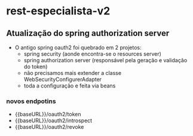 # rest-especialista-v2

## Atualização do spring authorization server
- O antigo spring oauth2 foi quebrado em 2 projetos:
  - spring security (aonde encontra-se o resources server)
  - spring authorization server (responsável pela geração e validação do token)
  - não precisamos mais extender a classe WebSecurityConfigurerAdapter
  - toda a configuração e feita via beans

### novos endpotins
- {{baseURL}}/oauth2/token
- {{baseURL}}/oauth2/introspect
- {{baseURL}}/oauth2/revoke
